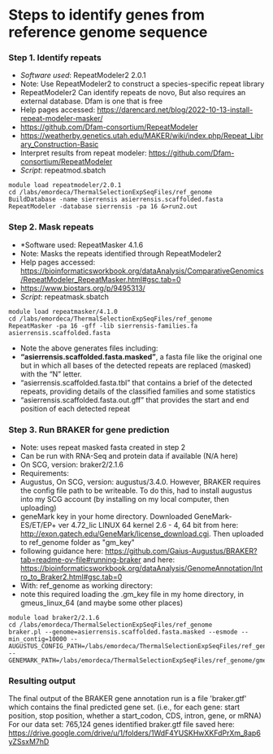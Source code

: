 # Steps to identify genes from reference genome sequence 

### Step 1. Identify repeats
- *Software used*: RepeatModeler2 2.0.1
- Note: Use RepeatModeler2 to construct a species-specific repeat library 
- RepeatModeler2 Can identify repeats de novo, But also requires an external database. Dfam is one that is free
- Help pages accessed: https://darencard.net/blog/2022-10-13-install-repeat-modeler-masker/
- https://github.com/Dfam-consortium/RepeatModeler
- https://weatherby.genetics.utah.edu/MAKER/wiki/index.php/Repeat_Library_Construction-Basic
- Interpret results from repeat modeler: https://github.com/Dfam-consortium/RepeatModeler
- *Script*: repeatmod.sbatch

```
module load repeatmodeler/2.0.1
cd /labs/emordeca/ThermalSelectionExpSeqFiles/ref_genome
BuildDatabase -name sierrensis asierrensis.scaffolded.fasta
RepeatModeler -database sierrensis -pa 16 &>run2.out
```


### Step 2. Mask repeats
- *Software used: RepeatMasker 4.1.6
- Note: Masks the repeats identified through RepeatModeler2
- Help pages accessed: https://bioinformaticsworkbook.org/dataAnalysis/ComparativeGenomics/RepeatModeler_RepeatMasker.html#gsc.tab=0
- https://www.biostars.org/p/9495313/ 
- *Script*: repeatmask.sbatch
  
```
module load repeatmasker/4.1.0
cd /labs/emordeca/ThermalSelectionExpSeqFiles/ref_genome
RepeatMasker -pa 16 -gff -lib sierrensis-families.fa asierrensis.scaffolded.fasta
```

- Note the above generates files including:
- **“asierrensis.scaffolded.fasta.masked”**, a fasta file like the original one but in which all bases of the detected repeats are replaced (masked) with the “N” letter.
- “asierrensis.scaffolded.fasta.tbl” that contains a brief of the detected repeats, providing details of the classified families and some statistics
- “asierrensis.scaffolded.fasta.out.gff” that provides the start and end position of each detected repeat

### Step 3. Run BRAKER for gene prediction 
- Note: uses repeat masked fasta created in step 2
- Can be run with RNA-Seq and protein data if available (N/A here)
- On SCG, version: braker2/2.1.6
- Requirements:
- Augustus, On SCG, version: augustus/3.4.0. However, BRAKER requires the config file path to be writeable. To do this, had to install augustus into my SCG account (by installing on my local computer, then uploading)
- geneMark key in your home directory. Downloaded GeneMark-ES/ET/EP+ ver 4.72_lic  LINUX 64 kernel 2.6 - 4, 64 bit from here: http://exon.gatech.edu/GeneMark/license_download.cgi. Then uploaded to ref_genome folder as "gm_key"
- following guidance here: https://github.com/Gaius-Augustus/BRAKER?tab=readme-ov-file#running-braker and here: https://bioinformaticsworkbook.org/dataAnalysis/GenomeAnnotation/Intro_to_Braker2.html#gsc.tab=0
- With: ref_genome as working directory:
- note this required loading the .gm_key file in my home directory, in gmeus_linux_64 (and maybe some other places)
```
module load braker2/2.1.6
cd /labs/emordeca/ThermalSelectionExpSeqFiles/ref_genome
braker.pl --genome=asierrensis.scaffolded.fasta.masked --esmode --min_contig=10000 --AUGUSTUS_CONFIG_PATH=/labs/emordeca/ThermalSelectionExpSeqFiles/ref_genome/Augustus/config --GENEMARK_PATH=/labs/emordeca/ThermalSelectionExpSeqFiles/ref_genome/gmes_linux_64
```

### Resulting output ##
The final output of the BRAKER gene annotation run is a file 'braker.gtf' which contains the final predicted gene set. (i.e., for each gene: start position, stop position, whether a start_codon, CDS, intron, gene, or mRNA)
For our data set: 765,124 genes identified
braker.gtf file saved here: https://drive.google.com/drive/u/1/folders/1WdF4YUSKHwXKFdPrXm_8ap6yZSsxM7hD

